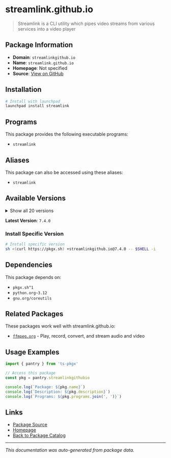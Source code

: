 # streamlink.github.io

> Streamlink is a CLI utility which pipes video streams from various services into a video player

## Package Information

- **Domain**: `streamlinkgithub.io`
- **Name**: `streamlink.github.io`
- **Homepage**: Not specified
- **Source**: [View on GitHub](https://github.com/pkgxdev/pantry/tree/main/projects/streamlink.github.io/package.yml)

## Installation

```bash
# Install with launchpad
launchpad install streamlink
```

## Programs

This package provides the following executable programs:

- `streamlink`

## Aliases

This package can also be accessed using these aliases:

- `streamlink`

## Available Versions

<details>
<summary>Show all 20 versions</summary>

- `7.4.0`, `7.3.0`, `7.2.0`, `7.1.3`, `7.1.2`
- `7.1.1`, `7.1.0`, `7.0.0`, `6.11.0`, `6.10.0`
- `6.9.0`, `6.8.3`, `6.8.2`, `6.8.1`, `6.8.0`
- `6.7.4`, `6.7.3`, `6.7.2`, `6.7.1`, `6.7.0`

</details>

**Latest Version**: `7.4.0`

### Install Specific Version

```bash
# Install specific version
sh <(curl https://pkgx.sh) +streamlinkgithub.io@7.4.0 -- $SHELL -i
```

## Dependencies

This package depends on:

- `pkgx.sh^1`
- `python.org~3.12`
- `gnu.org/coreutils`

## Related Packages

These packages work well with streamlink.github.io:

- [`ffmpeg.org`](ffmpegorg.md) - Play, record, convert, and stream audio and video

## Usage Examples

```typescript
import { pantry } from 'ts-pkgx'

// Access this package
const pkg = pantry.streamlinkgithubio

console.log(`Package: ${pkg.name}`)
console.log(`Description: ${pkg.description}`)
console.log(`Programs: ${pkg.programs.join(', ')}`)
```

## Links

- [Package Source](https://github.com/pkgxdev/pantry/tree/main/projects/streamlink.github.io/package.yml)
- [Homepage](#)
- [Back to Package Catalog](../package-catalog.md)

---

*This documentation was auto-generated from package data.*
